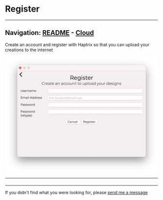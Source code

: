 # Register


---
Navigation: [README](README.md) - [Cloud](Cloud.md)
---



Create an account and register with Haptrix so that you can upload your creations to the internet


![Image](media/images/cloudRegister.png)


---


### 











---

If you didn't find what you were looking for, please [send me a message](mailto:contact+help@haptrix.com)